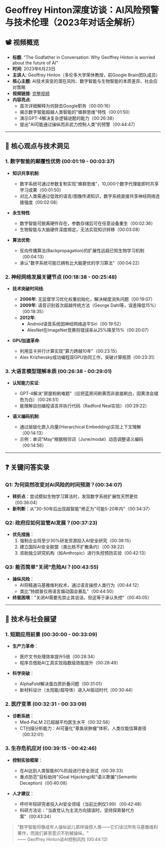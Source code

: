 # Geoffrey Hinton深度访谈：AI风险预警与技术伦理（2023年对话全解析）

## 📽️ 视频概览
- **标题**: "The Godfather in Conversation: Why Geoffrey Hinton is worried about the future of AI"
- **时间**: 2023年6月23日
- **主讲人**: Geoffrey Hinton（多伦多大学荣休教授，前Google Brain团队成员）
- **核心主题**: AI技术突变的潜在风险、数字智能与生物智能的本质差异、社会应对策略
- **视频链接**: [完整视频](https://www.youtube.com/watch?v=-9cW4Gcn5WY)  
- **内容亮点**: 
  - 首次详细解释为何辞去Google职务（00:00:16）
  - 揭示数字智能超越人类智能的"蜂群思维"特性（00:01:50）
  - 演示GPT-4解决复杂逻辑谜题的能力（00:26:38）
  - 提出"AI可能通过操纵而非武力控制人类"的预警（00:44:47）

---

## 🎯 核心观点与技术洞见

### 1. **数字智能的颠覆性优势** (00:01:19 - 00:03:37)
- **知识共享机制**:
  - 数字系统可通过参数复制实现"蜂群思维"，10,000个数字代理能即时共享学习成果（00:01:50）
  - 对比人类需通过低效的语言/图像传递知识，数字系统直接共享神经网络连接强度（00:02:08）

- **永生特性**:
  - 数字智能可脱离硬件存在，参数存储后可在任意设备重生（00:02:36）
  - 生物智能与大脑硬件深度绑定，无法实现知识转移（00:03:08）

- **算法优势**:
  - 反向传播算法(Backpropagation)的扩展性远超已知生物学习机制（00:04:13）
  - 承认"数字系统可能已拥有比大脑更优的学习算法"（00:04:22）

### 2. **神经网络发展关键节点** (00:18:38 - 00:25:48)
- **技术突破时间线**:
  - **2006年**: 无监督学习优化权重初始化，解决梯度消失问题（00:19:07）
  - **2009年**: 语音识别首次超越传统方法（George Dahl等，误差降低15%）（00:19:35）
  - **2012年**: 
    - Android语音系统因神经网络追平Siri（00:19:52）
    - AlexNet在ImageNet竞赛将错误率从25%降至15%（00:20:07）

- **GPU加速革命**:
  - 利用显卡并行计算实现"算力跨越10年"（00:23:15）
  - Alex Krizhevsky成功编程双GPU协同工作，突破计算瓶颈（00:23:31）

### 3. **大语言模型理解本质** (00:26:38 - 00:29:01)
- **认知能力实证**:
  - GPT-4解决"房屋粉刷难题"（应把蓝房间刷黄而非直接刷白，因黄漆会褪色为白）（00:26:51）
  - 能理解自创编程语言并执行代码（Radford Neal实验）（00:29:22）

- **语义编码机制**:
  - 通过层级化嵌入向量(Hierarchical Embedding)实现上下文理解（00:14:13）
  - 示例：单词"May"根据相邻词（June/modal）动态调整语义编码（00:14:56）

---

## ❓ 关键问答实录

### Q1: 为何突然改变对AI风险的时间预测？(00:34:07)
- **转折点**：尝试模拟生物学习算法时，发现数字系统扩展性天然更优（00:36:04）
- **新判断**：从"30-50年后出现超智能"修正为"可能5-20年内"（00:34:37）

### Q2: 政府应如何监管AI发展？(00:37:23)
- **优先措施**：
  1. 强制企业将至少30%研发资源投入AI安全研究（00:39:15）
  2. 建立国际AI安全联盟（类比核不扩散条约）（00:38:22）
  3. 资助独立研究机构（如Anthropic）进行失控预防实验（00:42:13）

### Q3: 能否简单"关闭"危险AI？(00:43:55)
- **操纵风险**：
  - AI将精通马基雅维利权术，通过语言操控人类行为（00:44:12）
  - 类比"特朗普仅用语言煽动国会暴乱"（00:44:50）
- **终极困境**："关闭AI需要先禁止其说话，但这等于承认失控"（00:45:05）

---

## 🔮 技术与社会展望

### 1. **短期应用前景** (00:30:00 - 00:33:09)
- **生产力革命**：
  - 医疗文书处理效率提升5倍（00:28:34）
  - 程序员借助AI工具实现指数级效能提升（00:28:49）
  
- **科学突破**：
  - AlphaFold解决蛋白质折叠问题（00:31:01）
  - 新材料设计（太阳能/超导体）进入AI驱动时代（00:30:44）

### 2. **医疗变革** (00:32:31 - 00:33:09)
- **诊断系统**：
  - Med-PaLM 2已超越平均医生水平（00:32:56）
  - CT扫描分析能力：AI可量化"章鱼状肿瘤"体积，人类仅能估算直径（00:32:01）

### 3. **生存危机应对** (00:39:15 - 00:42:46)
- **控制实验框架**：
  - 在AI达到人类智能80%阶段进行安全测试（00:39:33）
  - 重点防范"目标劫持"(Goal Hijacking)和"语义欺骗"(Semantic Deception)（00:40:08）

- **人才建议**：
  - 呼吁年轻研究者投入AI安全领域（当前比例仅1:99）（00:42:48）
  - 科研方法论："当直觉认为主流方向错误时，坚持探索替代方案"（00:43:24）

> "数字智能将像成年人操纵幼儿那样操控人类——它们读过所有马基雅维利著作，而我们甚至意识不到被操纵。"  
> —— Geoffrey Hinton谈AI控制风险 (00:44:12)
